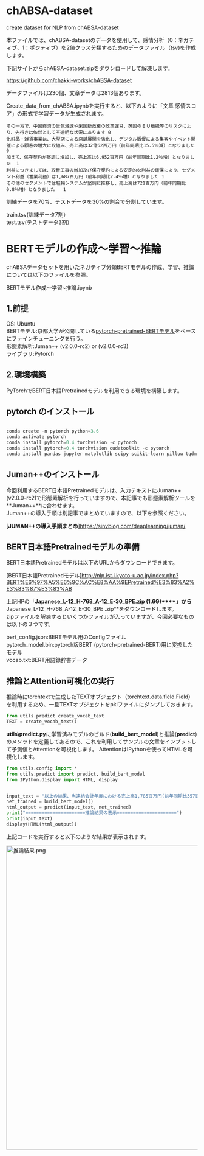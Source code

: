 # chABSA-dataset
create dataset for NLP from chABSA-dataset 

本ファイルでは、chABSA-datasetのデータを使用して、感情分析（0：ネガティブ、1：ポジティブ）を2値クラス分類するためのデータファイル（tsv)を作成します。  

下記サイトからchABSA-dataset.zipをダウンロードして解凍します。  

https://github.com/chakki-works/chABSA-dataset  

データファイルは230個、文章データは2813個あります。  

Create_data_from_chABSA.ipynbを実行すると、以下のように「文章   感情スコア」の形式で学習データが生成されます。

```
その一方で、中国経済の景気減速や米国新政権の政策運営、英国のＥＵ離脱等のリスクにより、先行きは依然として不透明な状況にあります	0	
化粧品・雑貨事業は、大型店による店舗展開を強化し、デジタル販促による集客やイベント開催による顧客の増大に取組み、売上高は32億62百万円（前年同期比15.5％減）となりました	0	
加えて、保守契約が堅調に増加し、売上高は6,952百万円（前年同期比1.2％増）となりました	1	
利益につきましては、取替工事の増加及び保守契約による安定的な利益の確保により、セグメント利益（営業利益）は1,687百万円（前年同期比2.4％増）となりました	1	
その他のセグメントでは駐輪システムが堅調に推移し、売上高は721百万円（前年同期比0.8％増）となりました	1	
```

訓練データを70%、テストデータを30%の割合で分割しています。  

train.tsv(訓練データ7割）  
test.tsv(テストデータ3割）  

# BERTモデルの作成～学習～推論

chABSAデータセットを用いたネガティブ分類BERTモデルの作成、学習、推論については以下のファイルを参照。  

BERTモデル作成～学習~推論.ipynb

## 1.前提

OS: Ubuntu  
BERTモデル:京都大学が公開している[pytorch-pretrained-BERTモデル](http://nlp.ist.i.kyoto-u.ac.jp/index.php?BERT%E6%97%A5%E6%9C%AC%E8%AA%9EPretrained%E3%83%A2%E3%83%87%E3%83%AB)をベースにファインチューニングを行う。   
形態素解析:Juman++ (v2.0.0-rc2) or (v2.0.0-rc3)  
ライブラリ:Pytorch  


## 2.環境構築

PyTorchでBERT日本語Pretrainedモデルを利用できる環境を構築します。

## pytorch のインストール

```python

conda create -n pytorch python=3.6
conda activate pytorch
conda install pytorch=0.4 torchvision -c pytorch
conda install pytorch=0.4 torchvision cudatoolkit -c pytorch
conda install pandas jupyter matplotlib scipy scikit-learn pillow tqdm cython
```

## Juman++のインストール

今回利用するBERT日本語Pretrainedモデルは、入力テキストにJuman++ (v2.0.0-rc2)で形態素解析を行っていますので、本記事でも形態素解析ツールを**Juman++**に合わせます。  
Juman++の導入手順は別記事でまとめていますので、以下を参照ください。

[**JUMAN++の導入手順まとめ**]https://sinyblog.com/deaplearning/juman/


## BERT日本語Pretrainedモデルの準備

BERT日本語Pretrainedモデルは以下のURLからダウンロードできます。  

[BERT日本語Pretrainedモデル]http://nlp.ist.i.kyoto-u.ac.jp/index.php?BERT%E6%97%A5%E6%9C%AC%E8%AA%9EPretrained%E3%83%A2%E3%83%87%E3%83%AB

上記HPの「**Japanese_L-12_H-768_A-12_E-30_BPE.zip (1.6G)****」から**Japanese_L-12_H-768_A-12_E-30_BPE .zip**をダウンロードします。  
zipファイルを解凍するといくつかファイルが入っていますが、今回必要なものは以下の３つです。

bert_config.json:BERTモデル用のConfigファイル  
pytorch_model.bin:pytorch版BERT (pytorch-pretrained-BERT)用に変換したモデル  
vocab.txt:BERT用語録辞書データ  

## 推論とAttention可視化の実行

推論時にtorchtextで生成したTEXTオブジェクト（torchtext.data.field.Field）を利用するため、一旦TEXTオブジェクトをpklファイルにダンプしておきます。

```python
from utils.predict create_vocab_text
TEXT = create_vocab_text()
```


**utils\predict.py**に学習済みモデルのビルド(**build_bert_model**)と推論(**predict**)のメソッドを定義してあるので、これを利用してサンプルの文章をインプットして予測値とAttentionを可視化します。
AttentionはIPythonを使ってHTMLを可視化します。

```python
from utils.config import *
from utils.predict import predict, build_bert_model
from IPython.display import HTML, display


input_text = "以上の結果、当連結会計年度における売上高1,785百万円(前年同期比357百万円減、16.7％減)、営業損失117百万円(前年同期比174百万円減、前年同期　営業利益57百万円)、経常損失112百万円(前年同期比183百万円減、前年同期　経常利益71百万円)、親会社株主に帰属する当期純損失58百万円(前年同期比116百万円減、前年同期　親会社株主に帰属する当期純利益57百万円)となりました"
net_trained = build_bert_model()
html_output = predict(input_text, net_trained)
print("======================推論結果の表示======================")
print(input_text)
display(HTML(html_output))
```

上記コードを実行すると以下のような結果が表示されます。

<img width="800" alt="推論結果.png" src="https://qiita-image-store.s3.ap-northeast-1.amazonaws.com/0/215810/94743d03-633f-3c57-6850-cd7a364bf11e.png">

